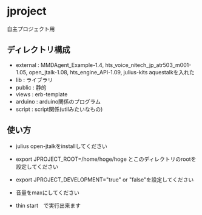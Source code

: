 # jproject
自主プロジェクト用

## ディレクトリ構成
* external : MMDAgent_Example-1.4, hts_voice_nitech_jp_atr503_m001-1.05, open_jtalk-1.08, hts_engine_API-1.09, julius-kits aquestalkを入れた
* lib : ライブラリ
* public : 静的
* views : erb-template
* arduino : arduino関係のプログラム
* script : script関係(utilみたいなもの)

## 使い方
* julius open-jtalkをinstallしてください
* export JPROJECT_ROOT=/home/hoge/hoge とこのディレクトリのrootを設定してください
* export JPROJECT_DEVELOPMENT="true" or "false"を設定してください
* 音量をmaxにしてください

* thin start　で実行出来ます
